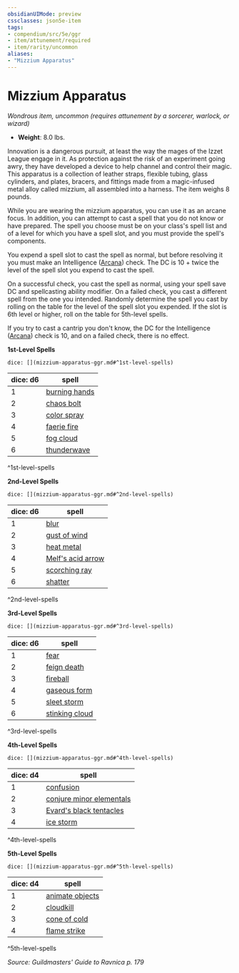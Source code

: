 ```yaml
---
obsidianUIMode: preview
cssclasses: json5e-item
tags:
- compendium/src/5e/ggr
- item/attunement/required
- item/rarity/uncommon
aliases: 
- "Mizzium Apparatus"
---
```

# Mizzium Apparatus
*Wondrous item, uncommon (requires attunement by a sorcerer, warlock, or wizard)*  

- **Weight**: 8.0 lbs.

Innovation is a dangerous pursuit, at least the way the mages of the Izzet League engage in it. As protection against the risk of an experiment going awry, they have developed a device to help channel and control their magic. This apparatus is a collection of leather straps, flexible tubing, glass cylinders, and plates, bracers, and fittings made from a magic-infused metal alloy called mizzium, all assembled into a harness. The item weighs 8 pounds.

While you are wearing the mizzium apparatus, you can use it as an arcane focus. In addition, you can attempt to cast a spell that you do not know or have prepared. The spell you choose must be on your class's spell list and of a level for which you have a spell slot, and you must provide the spell's components.

You expend a spell slot to cast the spell as normal, but before resolving it you must make an Intelligence ([Arcana](Mechanics/Rules/skills.md#Arcana)) check. The DC is 10 + twice the level of the spell slot you expend to cast the spell.

On a successful check, you cast the spell as normal, using your spell save DC and spellcasting ability modifier. On a failed check, you cast a different spell from the one you intended. Randomly determine the spell you cast by rolling on the table for the level of the spell slot you expended. If the slot is 6th level or higher, roll on the table for 5th-level spells.

If you try to cast a cantrip you don't know, the DC for the Intelligence ([Arcana](Mechanics/Rules/skills.md#Arcana)) check is 10, and on a failed check, there is no effect.

**1st-Level Spells**

`dice: [](mizzium-apparatus-ggr.md#^1st-level-spells)`

| dice: d6 | spell |
|----------|-------|
| 1 | [burning hands](Mechanics/spells/burning-hands.md) |
| 2 | [chaos bolt](Mechanics/spells/chaos-bolt-xge.md) |
| 3 | [color spray](Mechanics/spells/color-spray.md) |
| 4 | [faerie fire](Mechanics/spells/faerie-fire.md) |
| 5 | [fog cloud](Mechanics/spells/fog-cloud.md) |
| 6 | [thunderwave](Mechanics/spells/thunderwave.md) |
^1st-level-spells

**2nd-Level Spells**

`dice: [](mizzium-apparatus-ggr.md#^2nd-level-spells)`

| dice: d6 | spell |
|----------|-------|
| 1 | [blur](Mechanics/spells/blur.md) |
| 2 | [gust of wind](Mechanics/spells/gust-of-wind.md) |
| 3 | [heat metal](Mechanics/spells/heat-metal.md) |
| 4 | [Melf's acid arrow](Mechanics/spells/melfs-acid-arrow.md) |
| 5 | [scorching ray](Mechanics/spells/scorching-ray.md) |
| 6 | [shatter](Mechanics/spells/shatter.md) |
^2nd-level-spells

**3rd-Level Spells**

`dice: [](mizzium-apparatus-ggr.md#^3rd-level-spells)`

| dice: d6 | spell |
|----------|-------|
| 1 | [fear](Mechanics/spells/fear.md) |
| 2 | [feign death](Mechanics/spells/feign-death.md) |
| 3 | [fireball](Mechanics/spells/fireball.md) |
| 4 | [gaseous form](Mechanics/spells/gaseous-form.md) |
| 5 | [sleet storm](Mechanics/spells/sleet-storm.md) |
| 6 | [stinking cloud](Mechanics/spells/stinking-cloud.md) |
^3rd-level-spells

**4th-Level Spells**

`dice: [](mizzium-apparatus-ggr.md#^4th-level-spells)`

| dice: d4 | spell |
|----------|-------|
| 1 | [confusion](Mechanics/spells/confusion.md) |
| 2 | [conjure minor elementals](Mechanics/spells/conjure-minor-elementals.md) |
| 3 | [Evard's black tentacles](Mechanics/spells/evards-black-tentacles.md) |
| 4 | [ice storm](Mechanics/spells/ice-storm.md) |
^4th-level-spells

**5th-Level Spells**

`dice: [](mizzium-apparatus-ggr.md#^5th-level-spells)`

| dice: d4 | spell |
|----------|-------|
| 1 | [animate objects](Mechanics/spells/animate-objects.md) |
| 2 | [cloudkill](Mechanics/spells/cloudkill.md) |
| 3 | [cone of cold](Mechanics/spells/cone-of-cold.md) |
| 4 | [flame strike](Mechanics/spells/flame-strike.md) |
^5th-level-spells

*Source: Guildmasters' Guide to Ravnica p. 179*